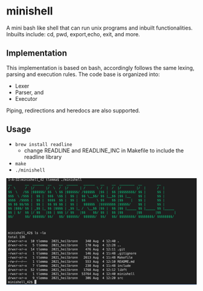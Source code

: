 # minishell
A mini bash like shell that can run unix programs and inbuilt functionalities.
Inbuilts include: cd, pwd, export,echo, exit, and more.

## Implementation

This implementation is based on bash, accordingly follows the same lexing, parsing and execution rules. The code base is organized into:
- Lexer
- Parser, and
- Executor
  
Piping, redirections and heredocs are also supported.
## Usage

- `` brew install readline ``
  - <sm>change READLINE and READLINE_INC in Makefile to include the readline library</sm>
- ``make``
- ``./minishell``


<img src="minishell.png">